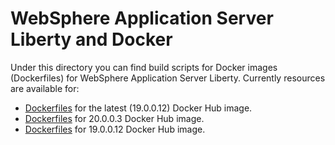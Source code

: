 # WebSphere Application Server Liberty and Docker

Under this directory you can find build scripts for Docker images (Dockerfiles) for WebSphere Application Server Liberty. Currently resources are available for:

* [Dockerfiles](latest) for the latest (19.0.0.12) Docker Hub image.
* [Dockerfiles](20.0.0.3) for 20.0.0.3 Docker Hub image.
* [Dockerfiles](19.0.0.12) for 19.0.0.12 Docker Hub image.
